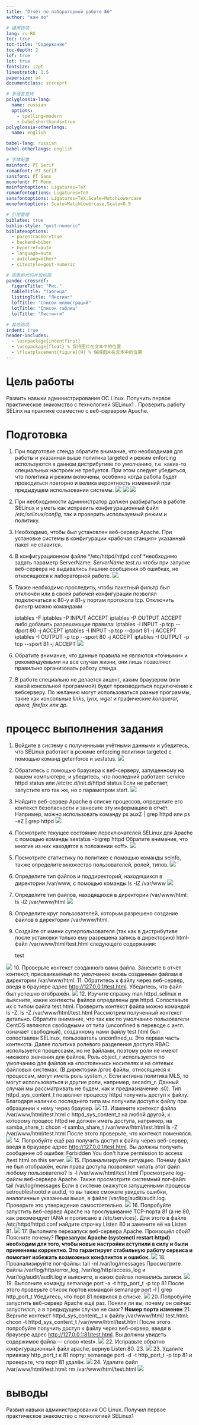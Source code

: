 ```yaml
---
title: "Отчёт по лабораторной работе №6"
author: "ван яо"

# 通用选项
lang: ru-RU
toc: true
toc-title: "Содержание"
toc-depth: 2
lof: true
lot: true
fontsize: 12pt
linestretch: 1.5
papersize: a4
documentclass: scrreprt

# 多语言支持
polyglossia-lang:
  name: russian
  options:
    - spelling=modern
    - babelshorthands=true
polyglossia-otherlangs:
  name: english

babel-lang: russian
babel-otherlangs: english

# 字体配置
mainfont: PT Serif
romanfont: PT Serif
sansfont: PT Sans
monofont: PT Mono
mainfontoptions: Ligatures=TeX
romanfontoptions: Ligatures=TeX
sansfontoptions: Ligatures=TeX,Scale=MatchLowercase
monofontoptions: Scale=MatchLowercase,Scale=0.9

# 引用管理
biblatex: true
biblio-style: "gost-numeric"
biblatexoptions:
  - parentracker=true
  - backend=biber
  - hyperref=auto
  - language=auto
  - autolang=other*
  - citestyle=gost-numeric

# 图表和代码片段标题
pandoc-crossref:
  figureTitle: "Рис."
  tableTitle: "Таблица"
  listingTitle: "Листинг"
  lofTitle: "Список иллюстраций"
  lotTitle: "Список таблиц"
  lolTitle: "Листинги"

# 其他选项
indent: true
header-includes:
  - \usepackage{indentfirst}
  - \usepackage{float} % 保持图片在文本中的位置
  - \floatplacement{figure}{H} % 保持图片在文本中的位置
---
```


# Цель работы
Развить навыки администрирования ОС Linux. Получить первое практическое знакомство с технологией SELinux1
.
Проверить работу SELinx на практике совместно с веб-сервером
Apache.

# Подготовка

1. При подготовке стенда обратите внимание, что необходимая для работы и указанная выше политика targeted и режим enforcing используются в данном дистрибутиве по умолчанию, т.е. каких-то специальных настроек не требуется. При этом следует убедиться, что политика и режим
включены, особенно когда работа будет проводиться повторно и велика
вероятность изменений при предыдущем использовании системы.
![](https://github.com/wangyao200036/infosec/raw/main/lab6_pic/1.png)
![](https://github.com/wangyao200036/infosec/raw/main/lab6_pic/2.png)
![](https://github.com/wangyao200036/infosec/raw/main/lab6_pic/3.png)
2. При необходимости администратор должен разбираться в работе SELinux и уметь как исправить конфигурационный файл
*/etc/selinux/config*, так и проверить используемый режим и
политику.
3. Необходимо, чтобы был установлен веб-сервер Apache. При установке
системы в конфигурации «рабочая станция» указанный пакет не ставится.
4. В конфигурационном файле */etc/httpd/httpd.conf *необходимо задать параметр ServerName:
*ServerName test.ru*
чтобы при запуске веб-сервера не выдавались лишние сообщения об
ошибках, не относящихся к лабораторной работе.
![](https://github.com/wangyao200036/infosec/raw/main/lab6_pic/4.png)
5. Также необходимо проследить, чтобы пакетный фильтр был отключён
или в своей рабочей конфигурации позволял подключаться к 80-у и 81-у
портам протокола tcp.
Отключить фильтр можно командами

    iptables -F
    iptables -P 
INPUT ACCEPT iptables -P OUTPUT ACCEPT
либо добавить разрешающие правила:
    iptables -I INPUT -p tcp --dport 80 -j ACCEPT
    iptables -I INPUT -p tcp --dport 81 -j ACCEPT
    iptables -I OUTPUT -p tcp --sport 80 -j ACCEPT
    iptables -I OUTPUT -p tcp --sport 81 -j ACCEPT
![](https://github.com/wangyao200036/infosec/raw/main/lab6_pic/5.png)
6. Обратите внимание, что данные правила не являются «точными» и рекомендуемыми на все случаи жизни, они лишь позволяют правильно организовать работу стенда.
7. В работе специально не делается акцент, каким браузером (или какой консольной программой) будет производиться подключение к вебсерверу. По желанию могут использоваться разные программы, такие
как консольные *links, lynx, wget* и графические *konqueror, opera,
firefox или др.*
# процесс выполнения задания
1. Войдите в систему с полученными учётными данными и убедитесь, что
SELinux работает в режиме enforcing политики targeted с помощью команд getenforce и sestatus.
![](https://github.com/wangyao200036/infosec/raw/main/lab6_pic/6.png)
2. Обратитесь с помощью браузера к веб-серверу, запущенному на вашем
компьютере, и убедитесь, что последний работает:
service httpd status
или
/etc/rc.d/init.d/httpd status
Если не работает, запустите его так же, но с параметром start.
![](https://github.com/wangyao200036/infosec/raw/main/lab6_pic/7.png)
3. Найдите веб-сервер Apache в списке процессов, определите его контекст
безопасности и занесите эту информацию в отчёт. Например, можно использовать команду
ps auxZ | grep httpd
или
ps -eZ | grep httpd
![](https://github.com/wangyao200036/infosec/raw/main/lab6_pic/8.png)
4. Посмотрите текущее состояние переключателей SELinux для Apache с
помощью команды
sestatus -bigrep httpd
Обратите внимание, что многие из них находятся в положении «off».
![](https://github.com/wangyao200036/infosec/raw/main/lab6_pic/9.png)
5. Посмотрите статистику по политике с помощью команды seinfo, также
определите множество пользователей, ролей, типов.
![](https://github.com/wangyao200036/infosec/raw/main/lab6_pic/10.png)
6. Определите тип файлов и поддиректорий, находящихся в директории
/var/www, с помощью команды
ls -lZ /var/www
![](https://github.com/wangyao200036/infosec/raw/main/lab6_pic/11.png)
7. Определите тип файлов, находящихся в директории /var/www/html:
ls -lZ /var/www/html
![](https://github.com/wangyao200036/infosec/raw/main/lab6_pic/12.png)
8. Определите круг пользователей, которым разрешено создание файлов в
директории /var/www/html.
9. Создайте от имени суперпользователя (так как в дистрибутиве после установки только ему разрешена запись в директорию) html-файл
/var/www/html/test.html следующего содержания:

    <html>
    <body>test</body>
    </html>

![](https://github.com/wangyao200036/infosec/raw/main/lab6_pic/13.png)
10. Проверьте контекст созданного вами файла. Занесите в отчёт контекст,
присваиваемый по умолчанию вновь созданным файлам в директории
/var/www/html.
11. Обратитесь к файлу через веб-сервер, введя в браузере адрес
http://127.0.0.1/test.html. Убедитесь, что файл был успешно отображён.
![](https://github.com/wangyao200036/infosec/raw/main/lab6_pic/14.png)
12. Изучите справку man httpd_selinux и выясните, какие контексты файлов определены для httpd. Сопоставьте их с типом файла
test.html. Проверить контекст файла можно командой ls -Z.
ls -Z /var/www/html/test.html
Рассмотрим полученный контекст детально. Обратите внимание, что так
как по умолчанию пользователи CentOS являются свободными от типа
(unconfined в переводе с англ. означает свободный), созданному нами
файлу test.html был сопоставлен SELinux, пользователь unconfined_u.
Это первая часть контекста.
Далее политика ролевого разделения доступа RBAC используется процессами, но не файлами, поэтому роли не имеют никакого значения для
файлов. Роль object_r используется по умолчанию для файлов на «постоянных» носителях и на сетевых файловых системах. (В директории
/ргос файлы, относящиеся к процессам, могут иметь роль system_r.
Если активна политика MLS, то могут использоваться и другие роли,
например, secadm_r. Данный случай мы рассматривать не будем, как и
предназначение :s0).
Тип httpd_sys_content_t позволяет процессу httpd получить доступ к файлу. Благодаря наличию последнего типа мы получили доступ к файлу
при обращении к нему через браузер.
![](https://github.com/wangyao200036/infosec/raw/main/lab6_pic/15.png)
13. Измените контекст файла /var/www/html/test.html с
httpd_sys_content_t на любой другой, к которому процесс httpd не
должен иметь доступа, например, на samba_share_t:
chcon -t samba_share_t /var/www/html/test.html
ls -Z /var/www/html/test.html
После этого проверьте, что контекст поменялся.
![](https://github.com/wangyao200036/infosec/raw/main/lab6_pic/16.png)
14. Попробуйте ещё раз получить доступ к файлу через веб-сервер, введя в
браузере адрес http://127.0.0.1/test.html. Вы должны получить
сообщение об ошибке:
Forbidden
You don't have permission to access /test.html on this server.
![](https://github.com/wangyao200036/infosec/raw/main/lab6_pic/17.png)
15. Проанализируйте ситуацию. Почему файл не был отображён, если права
доступа позволяют читать этот файл любому пользователю?
ls -l /var/www/html/test.html
Просмотрите log-файлы веб-сервера Apache. Также просмотрите системный лог-файл:
tail /var/log/messages
Если в системе окажутся запущенными процессы setroubleshootd и
audtd, то вы также сможете увидеть ошибки, аналогичные указанным
выше, в файле /var/log/audit/audit.log. Проверьте это утверждение самостоятельно.
![](https://github.com/wangyao200036/infosec/raw/main/lab6_pic/18.png)
16. Попробуйте запустить веб-сервер Apache на прослушивание ТСР-порта
81 (а не 80, как рекомендует IANA и прописано в /etc/services). Для
этого в файле /etc/httpd/httpd.conf найдите строчку Listen 80 и
замените её на Listen 81.
![](https://github.com/wangyao200036/infosec/raw/main/lab6_pic/19.png)
17. Выполните перезапуск веб-сервера Apache. Произошёл сбой? Поясните
почему?
**Перезапуск Apache (systemctl restart httpd) необходим для того, чтобы новые настройки вступили в силу и были применены корректно. Это гарантирует стабильную работу сервиса и помогает избежать возможных конфликтов и ошибок.**
![](https://github.com/wangyao200036/infosec/raw/main/lab6_pic/20.png)
18. Проанализируйте лог-файлы:
tail -nl /var/log/messages
Просмотрите файлы /var/log/http/error_log,
/var/log/http/access_log и /var/log/audit/audit.log и
выясните, в каких файлах появились записи.
![](https://github.com/wangyao200036/infosec/raw/main/lab6_pic/21.png)
19. Выполните команду
semanage port -a -t http_port_t -р tcp 81
После этого проверьте список портов командой
semanage port -l | grep http_port_t
Убедитесь, что порт 81 появился в списке.
![](https://github.com/wangyao200036/infosec/raw/main/lab6_pic/22.png)
20. Попробуйте запустить веб-сервер Apache ещё раз. Поняли ли вы, почему
он сейчас запустился, а в предыдущем случае не смог?
**Номер порта изменен**
21. Верните контекст httpd_sys_cоntent__t к файлу /var/www/html/ test.html:
chcon -t httpd_sys_content_t /var/www/html/test.html
После этого попробуйте получить доступ к файлу через веб-сервер, введя в браузере адрес http://127.0.0.1:81/test.html.
Вы должны увидеть содержимое файла — слово «test».
![](https://github.com/wangyao200036/infosec/raw/main/lab6_pic/23.png)
22. Исправьте обратно конфигурационный файл apache, вернув Listen 80.
23. ![](https://github.com/wangyao200036/infosec/raw/main/lab6_pic/24.png)
23. Удалите привязку http_port_t к 81 порту:
semanage port -d -t http_port_t -p tcp 81
и проверьте, что порт 81 удалён.
![](https://github.com/wangyao200036/infosec/raw/main/lab6_pic/25.png)
24. Удалите файл /var/www/html/test.html:
rm /var/www/html/test.html
![](https://github.com/wangyao200036/infosec/raw/main/lab6_pic/26.png)

# выводы
Развил навыки администрирования ОС Linux. Получил первое практическое знакомство с технологией SELinux1